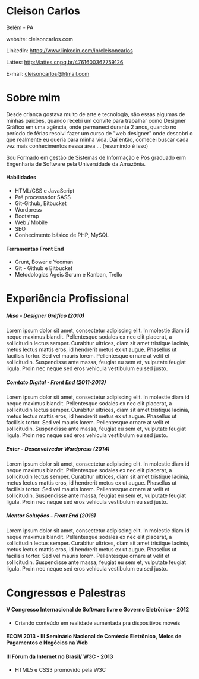 # Cleison Carlos 
Belém - PA

website: cleisoncarlos.com

Linkedin: https://www.linkedin.com/in/cleisoncarlos

Lattes: http://lattes.cnpq.br/4761600367759126

E-mail: cleisoncarlos@htmail.com


# Sobre mim

Desde criança gostava muito de arte e tecnologia, são essas algumas de minhas paixões, quando recebi um convite para trabalhar como Designer Gráfico em uma agência, onde permaneci durante 2 anos, quando no período de férias resolvi fazer um curso de "web designer" onde descobri o que realmente eu queria para minha vida. Daí então, comecei buscar cada vez mais conhecimentos nessa área ... (resumindo é isso)

Sou Formado em gestão de Sistemas de Informação e Pós graduado erm Engenharia de Software pela Universidade da Amazônia.

#### Habilidades

* HTML/CSS e JavaScript
* Pré processador SASS
* Git-Github, Bitbucket
* Wordpress
* Bootstrap
* Web / Mobile
* SEO
* Conhecimento básico de PHP, MySQL


#### Ferramentas Front End

* Grunt, Bower e  Yeoman
* Git - Github e Bitbucket
* Metodologias Àgeis Scrum e Kanban, Trello


# Experiência Profissional

##### Miso - Designer Gráfico (2010) 
 
 Lorem ipsum dolor sit amet, consectetur adipiscing elit. In molestie diam id neque maximus blandit. Pellentesque sodales ex nec elit placerat, a sollicitudin lectus semper. Curabitur ultrices, diam sit amet tristique lacinia, metus lectus mattis eros, id hendrerit metus ex ut augue. Phasellus ut facilisis tortor. Sed vel mauris lorem. Pellentesque ornare at velit et sollicitudin. Suspendisse ante massa, feugiat eu sem et, vulputate feugiat ligula. Proin nec neque sed eros vehicula vestibulum eu sed justo. 



##### Comtato Digital - Front End (2011-2013)

Lorem ipsum dolor sit amet, consectetur adipiscing elit. In molestie diam id neque maximus blandit. Pellentesque sodales ex nec elit placerat, a sollicitudin lectus semper. Curabitur ultrices, diam sit amet tristique lacinia, metus lectus mattis eros, id hendrerit metus ex ut augue. Phasellus ut facilisis tortor. Sed vel mauris lorem. Pellentesque ornare at velit et sollicitudin. Suspendisse ante massa, feugiat eu sem et, vulputate feugiat ligula. Proin nec neque sed eros vehicula vestibulum eu sed justo. 


##### Enter - Desenvolvedor Wordpress (2014)

Lorem ipsum dolor sit amet, consectetur adipiscing elit. In molestie diam id neque maximus blandit. Pellentesque sodales ex nec elit placerat, a sollicitudin lectus semper. Curabitur ultrices, diam sit amet tristique lacinia, metus lectus mattis eros, id hendrerit metus ex ut augue. Phasellus ut facilisis tortor. Sed vel mauris lorem. Pellentesque ornare at velit et sollicitudin. Suspendisse ante massa, feugiat eu sem et, vulputate feugiat ligula. Proin nec neque sed eros vehicula vestibulum eu sed justo. 

##### Mentor Soluções - Front End (2016)

Lorem ipsum dolor sit amet, consectetur adipiscing elit. In molestie diam id neque maximus blandit. Pellentesque sodales ex nec elit placerat, a sollicitudin lectus semper. Curabitur ultrices, diam sit amet tristique lacinia, metus lectus mattis eros, id hendrerit metus ex ut augue. Phasellus ut facilisis tortor. Sed vel mauris lorem. Pellentesque ornare at velit et sollicitudin. Suspendisse ante massa, feugiat eu sem et, vulputate feugiat ligula. Proin nec neque sed eros vehicula vestibulum eu sed justo.

# Congressos e Palestras

#### V Congresso Internacional de Software livre e Governo Eletrônico - 2012
- Criando conteúdo em realidade aumentada pra dispositivos móveis

#### ECOM 2013 - III Seminário Nacional de Comércio Eletrônico, Meios de Pagamentos e Negócios na Web

#### III Fórum da Internet no Brasil/ W3C - 2013
- HTML5 e CSS3 promovido pela W3C




